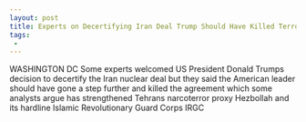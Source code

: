 ```yaml
---
layout: post
title: Experts on Decertifying Iran Deal Trump Should Have Killed TerrorFueling Agreement
tags:
 -
---
```

WASHINGTON DC  Some experts welcomed US President Donald Trumps decision to decertify the Iran nuclear deal but they said the American leader should have gone a step further and killed the agreement which some analysts argue has strengthened Tehrans narcoterror proxy Hezbollah and its hardline Islamic Revolutionary Guard Corps IRGC
